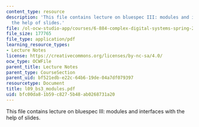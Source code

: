 ```yaml
---
content_type: resource
description: 'This file contains lecture on bluespec III: modules and interfaces with
  the help of slides.'
file: /ol-ocw-studio-app/courses/6-884-complex-digital-systems-spring-2005/bfc00da81b59c8275b48ab0268731a20_l09_bs3_modules.pdf
file_size: 177765
file_type: application/pdf
learning_resource_types:
- Lecture Notes
license: https://creativecommons.org/licenses/by-nc-sa/4.0/
ocw_type: OCWFile
parent_title: Lecture Notes
parent_type: CourseSection
parent_uid: bf521edb-e22c-64b6-19de-04a7df079397
resourcetype: Document
title: l09_bs3_modules.pdf
uid: bfc00da8-1b59-c827-5b48-ab0268731a20
---
```

This file contains lecture on bluespec III: modules and interfaces with the help of slides.